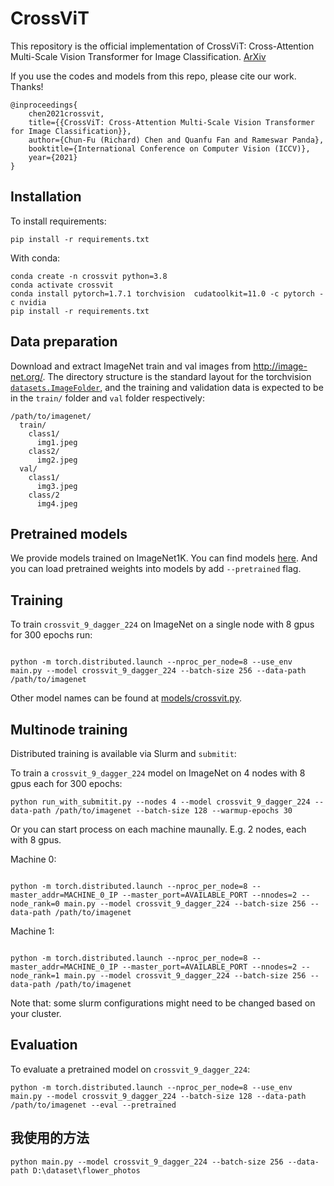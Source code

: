 # CrossViT

This repository is the official implementation of CrossViT: Cross-Attention Multi-Scale Vision Transformer for Image Classification. [ArXiv](https://arxiv.org/abs/2103.14899)

If you use the codes and models from this repo, please cite our work. Thanks!

```
@inproceedings{
    chen2021crossvit,
    title={{CrossViT: Cross-Attention Multi-Scale Vision Transformer for Image Classification}},
    author={Chun-Fu (Richard) Chen and Quanfu Fan and Rameswar Panda},
    booktitle={International Conference on Computer Vision (ICCV)},
    year={2021}
}
```


## Installation

To install requirements:

```setup
pip install -r requirements.txt
```

With conda:

```
conda create -n crossvit python=3.8
conda activate crossvit
conda install pytorch=1.7.1 torchvision  cudatoolkit=11.0 -c pytorch -c nvidia
pip install -r requirements.txt
```

## Data preparation

Download and extract ImageNet train and val images from http://image-net.org/.
The directory structure is the standard layout for the torchvision [`datasets.ImageFolder`](https://pytorch.org/docs/stable/torchvision/datasets.html#imagefolder), and the training and validation data is expected to be in the `train/` folder and `val` folder respectively:

```
/path/to/imagenet/
  train/
    class1/
      img1.jpeg
    class2/
      img2.jpeg
  val/
    class1/
      img3.jpeg
    class/2
      img4.jpeg
```

## Pretrained models

We provide models trained on ImageNet1K. You can find models [here](https://github.com/IBM/CrossViT/releases/tag/weights-0.1).
And you can load pretrained weights into models by add `--pretrained` flag.


## Training

To train `crossvit_9_dagger_224` on ImageNet on a single node with 8 gpus for 300 epochs run:

```shell script

python -m torch.distributed.launch --nproc_per_node=8 --use_env main.py --model crossvit_9_dagger_224 --batch-size 256 --data-path /path/to/imagenet
```

Other model names can be found at [models/crossvit.py](models/crossvit.py).

## Multinode training

Distributed training is available via Slurm and `submitit`:

To train a `crossvit_9_dagger_224` model on ImageNet on 4 nodes with 8 gpus each for 300 epochs:

```
python run_with_submitit.py --nodes 4 --model crossvit_9_dagger_224 --data-path /path/to/imagenet --batch-size 128 --warmup-epochs 30
```

Or you can start process on each machine maunally. E.g. 2 nodes, each with 8 gpus.

Machine 0:
```shell script

python -m torch.distributed.launch --nproc_per_node=8 --master_addr=MACHINE_0_IP --master_port=AVAILABLE_PORT --nnodes=2 --node_rank=0 main.py --model crossvit_9_dagger_224 --batch-size 256 --data-path /path/to/imagenet
```

Machine 1:
```shell script

python -m torch.distributed.launch --nproc_per_node=8 --master_addr=MACHINE_0_IP --master_port=AVAILABLE_PORT --nnodes=2 --node_rank=1 main.py --model crossvit_9_dagger_224 --batch-size 256 --data-path /path/to/imagenet
```


Note that: some slurm configurations might need to be changed based on your cluster.


## Evaluation

To evaluate a pretrained model on `crossvit_9_dagger_224`:

```
python -m torch.distributed.launch --nproc_per_node=8 --use_env main.py --model crossvit_9_dagger_224 --batch-size 128 --data-path /path/to/imagenet --eval --pretrained
```
## 我使用的方法
```
python main.py --model crossvit_9_dagger_224 --batch-size 256 --data-path D:\dataset\flower_photos
```